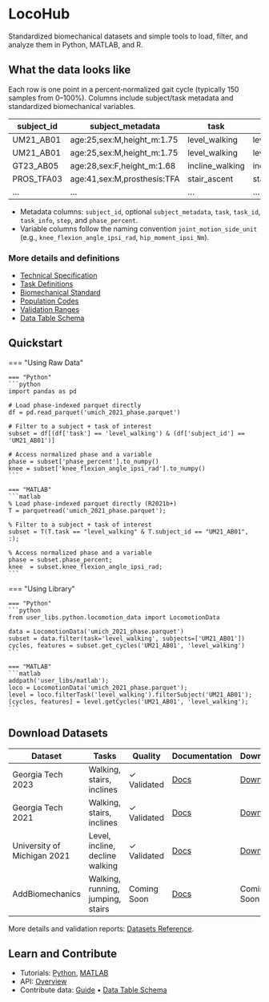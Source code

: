 <!-- removed homepage title hiding and hero styles -->

# LocoHub

Standardized biomechanical datasets and simple tools to load, filter, and analyze them in Python, MATLAB, and R.

## What the data looks like

Each row is one point in a percent‑normalized gait cycle (typically 150 samples from 0–100%). Columns include subject/task metadata and standardized biomechanical variables.

| subject_id | subject_metadata            | task           | task_id               | task_info                       | step | phase_percent | knee_flexion_angle_ipsi_rad | hip_moment_ipsi_Nm |
|------------|-----------------------------|----------------|-----------------------|----------------------------------|------|---------------|-----------------------------|--------------------|
| UM21_AB01  | age:25,sex:M,height_m:1.75 | level_walking  | level_walking_normal  | speed_m_s:1.2,incline_deg:0     | 1    | 0.0           | 0.524                       | 0.85               |
| UM21_AB01  | age:25,sex:M,height_m:1.75 | level_walking  | level_walking_normal  | speed_m_s:1.2,incline_deg:0     | 1    | 0.67          | 0.541                       | 0.82               |
| GT23_AB05  | age:28,sex:F,height_m:1.68 | incline_walking| incline_10deg         | speed_m_s:1.0,incline_deg:10    | 3    | 0.0           | 0.698                       | 0.90               |
| PROS_TFA03 | age:41,sex:M,prosthesis:TFA | stair_ascent   | stair_ascent_17cm     | step_height_m:0.17,step_w_m:0.28| 2    | 0.0           | 0.873                       | 1.10               |
| …          | …                           | …              | …                     | …                                | …    | …             | …                           | …                  |

- Metadata columns: `subject_id`, optional `subject_metadata`, `task`, `task_id`, `task_info`, `step`, and `phase_percent`.
- Variable columns follow the naming convention `joint_motion_side_unit` (e.g., `knee_flexion_angle_ipsi_rad`, `hip_moment_ipsi_Nm`).

### More details and definitions

- [Technical Specification](reference/standard_spec/standard_spec.md)
- [Task Definitions](reference/standard_spec/task_definitions.md)
- [Biomechanical Standard](reference/biomechanical_standard.md)
- [Population Codes](reference/population_codes.md)
- [Validation Ranges](reference/standard_spec/validation_ranges.md)
- [Data Table Schema](contributing/contributing_skeleton.md)

## Quickstart

=== "Using Raw Data"

    === "Python"
    ```python
    import pandas as pd

    # Load phase-indexed parquet directly
    df = pd.read_parquet('umich_2021_phase.parquet')

    # Filter to a subject + task of interest
    subset = df[(df['task'] == 'level_walking') & (df['subject_id'] == 'UM21_AB01')]

    # Access normalized phase and a variable
    phase = subset['phase_percent'].to_numpy()
    knee = subset['knee_flexion_angle_ipsi_rad'].to_numpy()
    ```

    === "MATLAB"
    ```matlab
    % Load phase-indexed parquet directly (R2021b+)
    T = parquetread('umich_2021_phase.parquet');

    % Filter to a subject + task of interest
    subset = T(T.task == "level_walking" & T.subject_id == "UM21_AB01", :);

    % Access normalized phase and a variable
    phase = subset.phase_percent;
    knee  = subset.knee_flexion_angle_ipsi_rad;
    ```

=== "Using Library"

    === "Python"
    ```python
    from user_libs.python.locomotion_data import LocomotionData

    data = LocomotionData('umich_2021_phase.parquet')
    subset = data.filter(task='level_walking', subjects=['UM21_AB01'])
    cycles, features = subset.get_cycles('UM21_AB01', 'level_walking')
    ```

    === "MATLAB"
    ```matlab
    addpath('user_libs/matlab');
    loco = LocomotionData('umich_2021_phase.parquet');
    level = loco.filterTask('level_walking').filterSubject('UM21_AB01');
    [cycles, features] = level.getCycles('UM21_AB01', 'level_walking');
    ```

<!-- Removed trust indicators for a simpler, utilitarian homepage -->

## Download Datasets

| Dataset | Tasks | Quality | Documentation | Download |
|---------|-------|---------|---------------|----------|
| Georgia Tech 2023 | Walking, stairs, inclines | ✓ Validated | [Docs](reference/datasets_documentation/dataset_gtech_2023.md) | [Download](https://www.dropbox.com/scl/fo/mhkiv4d3zvnbtdlujvgje/ACPxjnoj6XxL60QZCuK1WCw?rlkey=nm5a22pktlcemud4gzod3ow09&dl=0) |
| Georgia Tech 2021 | Walking, stairs, inclines | ✓ Validated | [Docs](reference/datasets_documentation/dataset_gtech_2021.md) | [Download](https://www.dropbox.com/scl/fo/mhkiv4d3zvnbtdlujvgje/ACPxjnoj6XxL60QZCuK1WCw?rlkey=nm5a22pktlcemud4gzod3ow09&dl=0) |
| University of Michigan 2021 | Level, incline, decline walking | ✓ Validated | [Docs](reference/datasets_documentation/dataset_umich_2021.md) | [Download](https://www.dropbox.com/scl/fo/mhkiv4d3zvnbtdlujvgje/ACPxjnoj6XxL60QZCuK1WCw?rlkey=nm5a22pktlcemud4gzod3ow09&dl=0) |
| AddBiomechanics | Walking, running, jumping, stairs | Coming Soon | [Docs](reference/datasets_documentation/dataset_addbiomechanics.md) | Coming Soon |

More details and validation reports: [Datasets Reference](reference/datasets_documentation/).

## Learn and Contribute

- Tutorials: [Python](users/tutorials/python/), [MATLAB](users/tutorials/matlab/)
- API: [Overview](users/api/api-index.md)
- Contribute data: [Guide](contributing/conversion_guide.md) • [Data Table Schema](contributing/contributing_skeleton.md)

